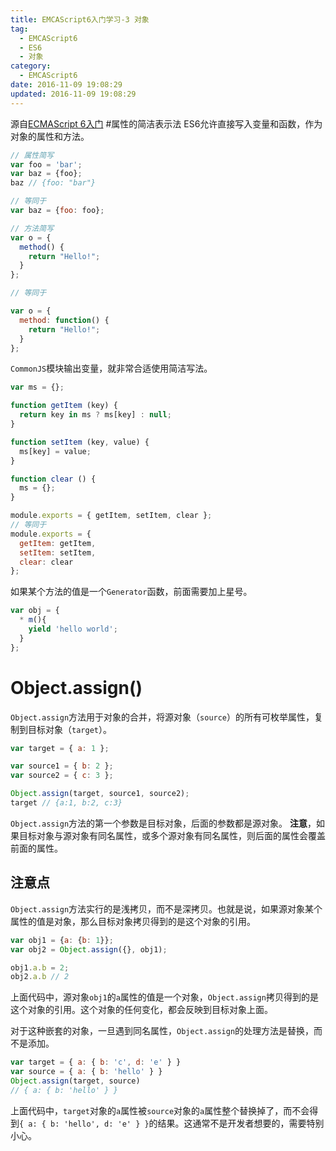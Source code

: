 ```yaml
---
title: EMCAScript6入门学习-3 对象
tag:
  - EMCAScript6
  - ES6
  - 对象
category:
  - EMCAScript6
date: 2016-11-09 19:08:29
updated: 2016-11-09 19:08:29
---
```

源自[ECMAScript 6入门](http://es6.ruanyifeng.com/)
#属性的简洁表示法
ES6允许直接写入变量和函数，作为对象的属性和方法。
```javascript
// 属性简写
var foo = 'bar';
var baz = {foo};
baz // {foo: "bar"}

// 等同于
var baz = {foo: foo};

// 方法简写
var o = {
  method() {
    return "Hello!";
  }
};

// 等同于

var o = {
  method: function() {
    return "Hello!";
  }
};

```
`CommonJS`模块输出变量，就非常合适使用简洁写法。
```javascript
var ms = {};

function getItem (key) {
  return key in ms ? ms[key] : null;
}

function setItem (key, value) {
  ms[key] = value;
}

function clear () {
  ms = {};
}

module.exports = { getItem, setItem, clear };
// 等同于
module.exports = {
  getItem: getItem,
  setItem: setItem,
  clear: clear
};
```

如果某个方法的值是一个`Generator`函数，前面需要加上星号。
```javascript
var obj = {
  * m(){
    yield 'hello world';
  }
};
```
# Object.assign()
`Object.assign`方法用于对象的合并，将源对象（`source`）的所有可枚举属性，复制到目标对象（`target`）。
```javascript
var target = { a: 1 };

var source1 = { b: 2 };
var source2 = { c: 3 };

Object.assign(target, source1, source2);
target // {a:1, b:2, c:3}
```
`Object.assign`方法的第一个参数是目标对象，后面的参数都是源对象。
**注意**，如果目标对象与源对象有同名属性，或多个源对象有同名属性，则后面的属性会覆盖前面的属性。

## 注意点
`Object.assign`方法实行的是浅拷贝，而不是深拷贝。也就是说，如果源对象某个属性的值是对象，那么目标对象拷贝得到的是这个对象的引用。
```javascript
var obj1 = {a: {b: 1}};
var obj2 = Object.assign({}, obj1);

obj1.a.b = 2;
obj2.a.b // 2
```
上面代码中，源对象`obj1`的`a`属性的值是一个对象，`Object.assign`拷贝得到的是这个对象的引用。这个对象的任何变化，都会反映到目标对象上面。

对于这种嵌套的对象，一旦遇到同名属性，`Object.assign`的处理方法是替换，而不是添加。
```javascript
var target = { a: { b: 'c', d: 'e' } }
var source = { a: { b: 'hello' } }
Object.assign(target, source)
// { a: { b: 'hello' } }
```
上面代码中，`target`对象的`a`属性被`source`对象的`a`属性整个替换掉了，而不会得到`{ a: { b: 'hello', d: 'e' } }`的结果。这通常不是开发者想要的，需要特别小心。
